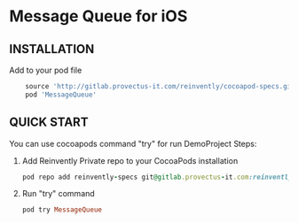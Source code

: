 Message Queue for iOS
=============================
INSTALLATION
------------
Add to your pod file 
```ruby
    source 'http://gitlab.provectus-it.com/reinvently/cocoapod-specs.git'
    pod 'MessageQueue'
```
QUICK START
-----------
You can use cocoapods command "try" for run DemoProject
Steps:
1. Add Reinvently Private repo to your CocoaPods installation

    ```ruby
    pod repo add reinvently-specs git@gitlab.provectus-it.com:reinvently/cocoapod-specs.git
    ```
2. Run "try" command

    ```ruby
    pod try MessageQueue
    ```